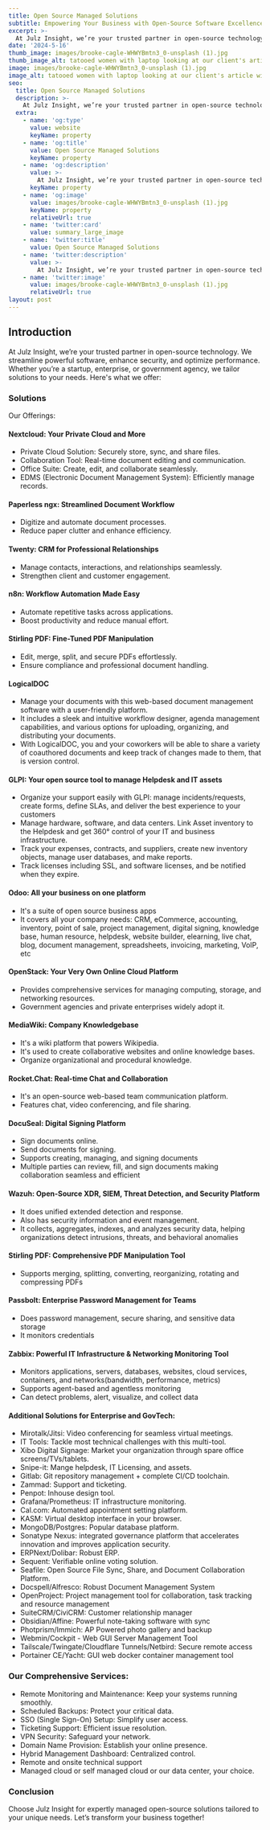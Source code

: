 ```yaml
---
title: Open Source Managed Solutions
subtitle: Empowering Your Business with Open-Source Software Excellence
excerpt: >-
  At Julz Insight, we’re your trusted partner in open-source technology. We streamline powerful software, enhance security, and optimize performance. Whether you’re a startup, enterprise, or government agency, we tailor solutions to your needs.
date: '2024-5-16'
thumb_image: images/brooke-cagle-WHWYBmtn3_0-unsplash (1).jpg
thumb_image_alt: tatooed women with laptop looking at our client's article with a smile on her face
image: images/brooke-cagle-WHWYBmtn3_0-unsplash (1).jpg
image_alt: tatooed women with laptop looking at our client's article with a smile on her face
seo:
  title: Open Source Managed Solutions
  description: >-
    At Julz Insight, we’re your trusted partner in open-source technology. We streamline powerful software, enhance security, and optimize performance. Whether you’re a startup, enterprise, or government agency, we tailor solutions to your needs.
  extra:
    - name: 'og:type'
      value: website
      keyName: property
    - name: 'og:title'
      value: Open Source Managed Solutions
      keyName: property
    - name: 'og:description'
      value: >-
        At Julz Insight, we’re your trusted partner in open-source technology. We streamline powerful software, enhance security, and optimize performance. Whether you’re a startup, enterprise, or government agency, we tailor solutions to your needs.
      keyName: property
    - name: 'og:image'
      value: images/brooke-cagle-WHWYBmtn3_0-unsplash (1).jpg
      keyName: property
      relativeUrl: true
    - name: 'twitter:card'
      value: summary_large_image
    - name: 'twitter:title'
      value: Open Source Managed Solutions
    - name: 'twitter:description'
      value: >-
        At Julz Insight, we’re your trusted partner in open-source technology. We streamline powerful software, enhance security, and optimize performance. Whether you’re a startup, enterprise, or government agency, we tailor solutions to your needs.
    - name: 'twitter:image'
      value: images/brooke-cagle-WHWYBmtn3_0-unsplash (1).jpg
      relativeUrl: true
layout: post
---
```


## Introduction
At Julz Insight, we’re your trusted partner in open-source technology. We streamline powerful software, enhance security, and optimize performance. Whether you’re a startup, enterprise, or government agency, we tailor solutions to your needs. Here's what we offer:

### Solutions
Our Offerings:

#### Nextcloud: Your Private Cloud and More
- Private Cloud Solution: Securely store, sync, and share files.
- Collaboration Tool: Real-time document editing and communication.
- Office Suite: Create, edit, and collaborate seamlessly.
- EDMS (Electronic Document Management System): Efficiently manage records.
#### Paperless ngx: Streamlined Document Workflow
- Digitize and automate document processes.
- Reduce paper clutter and enhance efficiency.
#### Twenty: CRM for Professional Relationships
- Manage contacts, interactions, and relationships seamlessly.
- Strengthen client and customer engagement.
#### n8n: Workflow Automation Made Easy
- Automate repetitive tasks across applications.
- Boost productivity and reduce manual effort.
#### Stirling PDF: Fine-Tuned PDF Manipulation
- Edit, merge, split, and secure PDFs effortlessly.
- Ensure compliance and professional document handling.
#### LogicalDOC
- Manage your documents with this web-based document management software with a user-friendly platform.
- It includes a sleek and intuitive workflow designer, agenda management capabilities, and various options for uploading, organizing, and distributing your documents.
- With LogicalDOC, you and your coworkers will be able to share a variety of coauthored documents and keep track of changes made to them, that is version control.
#### GLPI: Your open source tool to manage Helpdesk and IT assets
- Organize your support easily with GLPI: manage incidents/requests, create forms, define SLAs, and deliver the best experience to your customers
- Manage hardware, software, and data centers. Link Asset inventory to the Helpdesk and get 360° control of your IT and business infrastructure.
- Track your expenses, contracts, and suppliers, create new inventory objects, manage user databases, and make reports.
- Track licenses including SSL, and software licenses, and be notified when they expire.
#### Odoo: All your business on one platform
- It's a suite of open source business apps
- It covers all your company needs: CRM, eCommerce, accounting, inventory, point of sale, project management, digital signing, knowledge base, human resource, helpdesk, website builder, elearning, live chat, blog, document management, spreadsheets, invoicing, marketing, VoIP,  etc
#### OpenStack: Your Very Own Online Cloud Platform
- Provides comprehensive services for managing computing, storage, and networking resources.
- Government agencies and private enterprises widely adopt it.
#### MediaWiki: Company Knowledgebase
- It's a wiki platform that powers Wikipedia.
- It's used to create collaborative websites and online knowledge bases.
- Organize organizational and procedural knowledge.
#### Rocket.Chat: Real-time Chat and Collaboration
- It's an open-source web-based team communication platform.
- Features chat, video conferencing, and file sharing.
#### DocuSeal: Digital Signing Platform
- Sign documents online.
- Send documents for signing.
- Supports creating, managing, and signing documents
- Multiple parties can review, fill, and sign documents making collaboration seamless and efficient
#### Wazuh: Open-Source XDR, SIEM, Threat Detection, and Security Platform
- It does unified extended detection and response.
- Also has security information and event management.
- It collects, aggregates, indexes, and analyzes security data, helping organizations detect intrusions, threats, and behavioral anomalies
#### Stirling PDF: Comprehensive PDF Manipulation Tool
- Supports merging, splitting, converting, reorganizing, rotating and compressing PDFs
#### Passbolt: Enterprise Password Management for Teams
- Does password management, secure sharing, and sensitive data storage
- It monitors credentials
#### Zabbix: Powerful IT Infrastructure & Networking Monitoring Tool
- Monitors applications, servers, databases, websites, cloud services, containers, and networks(bandwidth, performance, metrics)
- Supports agent-based and agentless monitoring
- Can detect problems, alert, visualize, and collect data
#### Additional Solutions for Enterprise and GovTech:
- Mirotalk/Jitsi: Video conferencing for seamless virtual meetings.
- IT Tools: Tackle most technical challenges with this multi-tool.
- Xibo Digital Signage: Market your organization through spare office screens/TVs/tablets.
- Snipe-it: Mange helpdesk, IT Licensing, and assets.
- Gitlab: Git repository management + complete CI/CD toolchain.
- Zammad: Support and ticketing.
- Penpot: Inhouse design tool.
- Grafana/Prometheus: IT infrastructure monitoring.
- Cal.com: Automated appointment setting platform.
- KASM: Virtual desktop interface in your browser.
- MongoDB/Postgres: Popular database platform.
- Sonatype Nexus: integrated governance platform that accelerates innovation and improves application security.
- ERPNext/Dolibar: Robust ERP.
- Sequent: Verifiable online voting solution.
- Seafile: Open Source File Sync, Share, and Document Collaboration Platform.
- Docspell/Alfresco: Robust Document Management System
- OpenProject: Project management tool for collaboration, task tracking and resource management
- SuiteCRM/CiviCRM: Customer relationship manager
- Obsidian/Affine: Powerful note-taking software with sync
- Photprism/Immich: AP Powered photo gallery and backup
- Webmin/Cockpit - Web GUI Server Management Tool
- Tailscale/Twingate/Cloudflare Tunnels/Netbird: Secure remote access
- Portainer CE/Yacht: GUI web docker container management tool

### Our Comprehensive Services:
- Remote Monitoring and Maintenance: Keep your systems running smoothly.
- Scheduled Backups: Protect your critical data.
- SSO (Single Sign-On) Setup: Simplify user access.
- Ticketing Support: Efficient issue resolution.
- VPN Security: Safeguard your network.
- Domain Name Provision: Establish your online presence.
- Hybrid Management Dashboard: Centralized control.
- Remote and onsite technical support
- Managed cloud or self managed cloud or our data center, your choice.

### Conclusion
Choose Julz Insight for expertly managed open-source solutions tailored to your unique needs. Let’s transform your business together!
